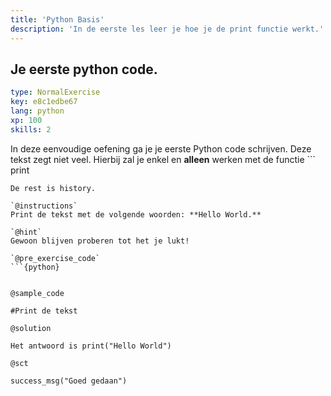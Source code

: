 ```yaml
---
title: 'Python Basis'
description: 'In de eerste les leer je hoe je de print functie werkt.'
---
```


## Je eerste python code.

```yaml
type: NormalExercise
key: e8c1edbe67
lang: python
xp: 100
skills: 2
```

In deze eenvoudige oefening ga je je eerste Python code schrijven. Deze tekst zegt niet veel. Hierbij zal je enkel en **alleen** werken met de functie ```
print 
```
De rest is history.

`@instructions`
Print de tekst met de volgende woorden: **Hello World.**

`@hint`
Gewoon blijven proberen tot het je lukt!

`@pre_exercise_code`
```{python}


```

`@sample_code`
```{python}
#Print de tekst
```

`@solution`
```{python}
Het antwoord is print("Hello World")
```

`@sct`
```{python}
success_msg("Goed gedaan")
```
